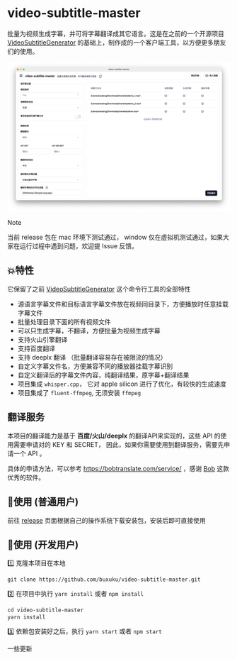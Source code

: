 # video-subtitle-master
批量为视频生成字幕，并可将字幕翻译成其它语言。这是在之前的一个开源项目 [VideoSubtitleGenerator](https://github.com/buxuku/VideoSubtitleGenerator) 的基础上，制作成的一个客户端工具，以方便更多朋友们的使用。

![preview](./resources/preview.png)

> [!NOTE]
> 当前 release 包在 mac 环境下测试通过， window 仅在虚拟机测试通过，如果大家在运行过程中遇到问题，欢迎提 Issue 反馈。

## 💥特性

它保留了之前 [VideoSubtitleGenerator](https://github.com/buxuku/VideoSubtitleGenerator) 这个命令行工具的全部特性

- 源语言字幕文件和目标语言字幕文件放在视频同目录下，方便播放时任意挂载字幕文件
- 批量处理目录下面的所有视频文件
- 可以只生成字幕，不翻译，方便批量为视频生成字幕
- 支持火山引擎翻译
- 支持百度翻译
- 支持 deeplx 翻译 （批量翻译容易存在被限流的情况）
- 自定义字幕文件名，方便兼容不同的播放器挂载字幕识别
- 自定义翻译后的字幕文件内容，纯翻译结果，原字幕+翻译结果
- 项目集成 `whisper.cpp`， 它对 apple silicon 进行了优化，有较快的生成速度
- 项目集成了 `fluent-ffmpeg`, 无须安装 `ffmpeg`

## 翻译服务

本项目的翻译能力是基于 **百度/火山/deeplx** 的翻译API来实现的，这些 API 的使用需要申请对的 KEY 和 SECRET， 因此，如果你需要使用到翻译服务，需要先申请一个 API 。

具体的申请方法，可以参考 https://bobtranslate.com/service/ ，感谢 [Bob](https://bobtranslate.com/) 这款优秀的软件。

## 🔦使用 (普通用户)

前往 [release](https://github.com/buxuku/video-subtitle-master/releases) 页面根据自己的操作系统下载安装包，安装后即可直接使用

## 🔦使用 (开发用户)

1️⃣ 克隆本项目在本地

```shell
git clone https://github.com/buxuku/video-subtitle-master.git
```

2️⃣ 在项目中执行 `yarn install` 或者 `npm install`

```shell
cd video-subtitle-master
yarn install
```

3️⃣ 依赖包安装好之后，执行 `yarn start` 或者 `npm start`

一些更新
